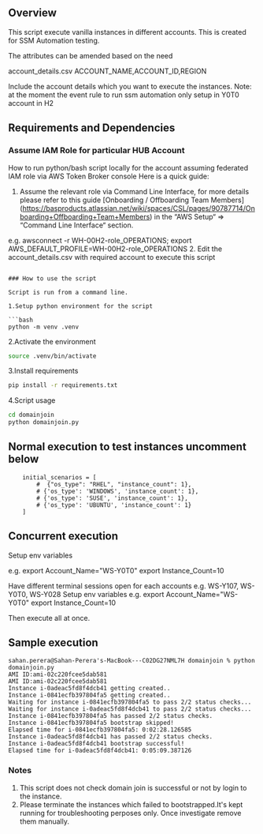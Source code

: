 ## Overview

This script execute vanilla instances in different accounts.
This is created for SSM Automation testing.

The attributes can be amended based on the need

account_details.csv
ACCOUNT_NAME,ACCOUNT_ID,REGION

Include the account details which you want to execute the instances.
Note: at the moment the event rule to run ssm automation only setup in Y0T0 account in H2

## Requirements and Dependencies

### Assume IAM Role for particular HUB Account

How to run python/bash script locally for the account assuming federated IAM role via AWS Token Broker console
Here is a quick guide:

1. Assume the relevant role via Command Line Interface, for more details please refer to this guide [Onboarding / Offboarding Team Members] (<https://basproducts.atlassian.net/wiki/spaces/CSL/pages/90787714/Onboarding+Offboarding+Team+Members>) in the “AWS Setup“ => “Command Line Interface“ section.

e.g. awsconnect -r WH-00H2-role_OPERATIONS; export AWS_DEFAULT_PROFILE=WH-00H2-role_OPERATIONS
2. Edit the account_details.csv with required account to execute this script

```

### How to use the script

Script is run from a command line.

1.Setup python environment for the script

```bash
python -m venv .venv
```

2.Activate the environment

```bash
source .venv/bin/activate
```

3.Install requirements

```bash
pip install -r requirements.txt
```


4.Script usage

```bash
cd domainjoin
python domainjoin.py
```
## Normal execution to test instances uncomment below 

        initial_scenarios = [
            #  {"os_type": "RHEL", "instance_count": 1},
            # {'os_type': 'WINDOWS', 'instance_count': 1},
            # {'os_type': 'SUSE', 'instance_count': 1},
            # {'os_type': 'UBUNTU', 'instance_count': 1}
        ]
## Concurrent execution

Setup env variables

e.g.
export Account_Name="WS-Y0T0"
export Instance_Count=10

Have different terminal sessions open for each accounts e.g. WS-Y107, WS-Y0T0, WS-Y028
Setup env variables
e.g.
export Account_Name="WS-Y0T0"
export Instance_Count=10

Then execute all at once.


## Sample execution

```
sahan.perera@Sahan-Perera's-MacBook---C02DG27NML7H domainjoin % python domainjoin.py
AMI ID:ami-02c220fcee5dab581
AMI ID:ami-02c220fcee5dab581
Instance i-0adeac5fd8f4dcb41 getting created..
Instance i-0841ecfb397804fa5 getting created..
Waiting for instance i-0841ecfb397804fa5 to pass 2/2 status checks...
Waiting for instance i-0adeac5fd8f4dcb41 to pass 2/2 status checks...
Instance i-0841ecfb397804fa5 has passed 2/2 status checks.
Instance i-0841ecfb397804fa5 bootstrap skipped!
Elapsed time for i-0841ecfb397804fa5: 0:02:28.126585
Instance i-0adeac5fd8f4dcb41 has passed 2/2 status checks.
Instance i-0adeac5fd8f4dcb41 bootstrap successful!
Elapsed time for i-0adeac5fd8f4dcb41: 0:05:09.387126
```

### Notes

1. This script does not check domain join is successful or not by login to the instance.
2. Please terminate the instances which failed to bootstrapped.It's kept running for troubleshooting perposes only. Once investigate remove them manually.